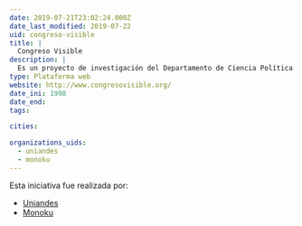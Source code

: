 ```yaml
---
date: 2019-07-21T23:02:24.000Z
date_last_modified: 2019-07-22
uid: congreso-visible
title: |
  Congreso Visible
description: |
  Es un proyecto de investigación del Departamento de Ciencia Política de la Universidad de los Andes y se dedican hacerle seguimiento y análisis al Congreso de la República, especialmente a su actividad legislativa.
type: Plataforma web
website: http://www.congresovisible.org/
date_ini: 1998
date_end: 
tags:

cities: 

organizations_uids:
  - uniandes
  - monoku
---
```


Esta iniciativa fue realizada por:

- [Uniandes](/organizaciones/uniandes)
- [Monoku](/organizaciones/monoku)
